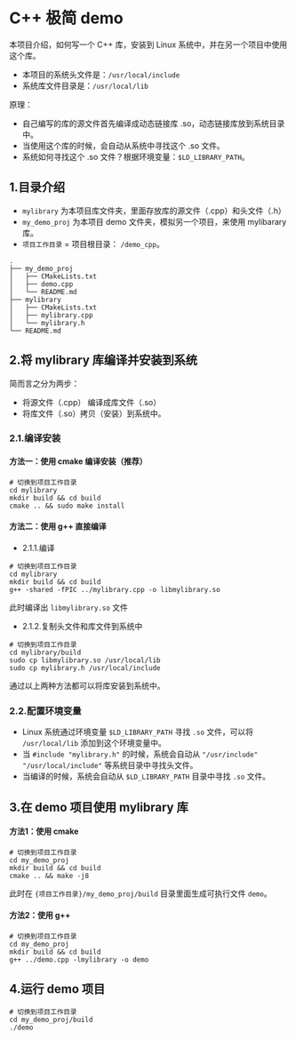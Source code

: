 # C++ 极简 demo

本项目介绍，如何写一个 C++ 库，安装到 Linux 系统中，并在另一个项目中使用这个库。

* 本项目的系统头文件是：`/usr/local/include`
* 系统库文件目录是：`/usr/local/lib`

原理：

* 自己编写的库的源文件首先编译成动态链接库 .so，动态链接库放到系统目录中。
* 当使用这个库的时候，会自动从系统中寻找这个 .so 文件。
* 系统如何寻找这个 .so 文件？根据环境变量：`$LD_LIBRARY_PATH`。

## 1.目录介绍

* `mylibrary` 为本项目库文件夹，里面存放库的源文件（.cpp）和头文件（.h）
* `my_demo_proj` 为本项目 demo 文件夹，模拟另一个项目，来使用 mylibarary 库。
* `项目工作目录` = 项目根目录： `/demo_cpp`。

```shell
.
├── my_demo_proj
│   ├── CMakeLists.txt
│   ├── demo.cpp
│   └── README.md
├── mylibrary
│   ├── CMakeLists.txt
│   ├── mylibrary.cpp
│   └── mylibrary.h
└── README.md
```

## 2.将 mylibrary 库编译并安装到系统

简而言之分为两步：

* 将源文件（.cpp） 编译成库文件（.so）
* 将库文件（.so）拷贝（安装）到系统中。

### 2.1.编译安装

#### 方法一：使用 cmake 编译安装（推荐）

```
# 切换到项目工作目录
cd mylibrary
mkdir build && cd build
cmake .. && sudo make install
```

#### 方法二：使用 g++ 直接编译

* 2.1.1.编译

```
# 切换到项目工作目录
cd mylibrary
mkdir build && cd build
g++ -shared -fPIC ../mylibrary.cpp -o libmylibrary.so
```

此时编译出 `libmylibrary.so` 文件

* 2.1.2.复制头文件和库文件到系统中

```
# 切换到项目工作目录
cd mylibrary/build
sudo cp libmylibrary.so /usr/local/lib
sudo cp mylibrary.h /usr/local/include
```

通过以上两种方法都可以将库安装到系统中。

### 2.2.配置环境变量

* Linux 系统通过环境变量 `$LD_LIBRARY_PATH` 寻找 `.so` 文件，可以将 `/usr/local/lib` 添加到这个环境变量中。
* 当 `#include "mylibrary.h"` 的时候，系统会自动从 `"/usr/include"` `"/usr/local/include"` 等系统目录中寻找头文件。
* 当编译的时候，系统会自动从 `$LD_LIBRARY_PATH` 目录中寻找 `.so` 文件。

## 3.在 demo 项目使用 mylibrary 库

#### 方法1：使用 cmake

```
# 切换到项目工作目录
cd my_demo_proj
mkdir build && cd build
cmake .. && make -j8
```

此时在 `{项目工作目录}/my_demo_proj/build` 目录里面生成可执行文件 `demo`。

#### 方法2：使用 g++

```
# 切换到项目工作目录
cd my_demo_proj
mkdir build && cd build
g++ ../demo.cpp -lmylibrary -o demo
```

## 4.运行 demo 项目

```
# 切换到项目工作目录
cd my_demo_proj/build
./demo
```
